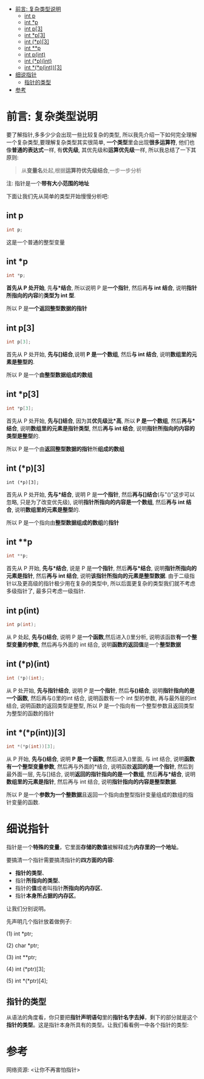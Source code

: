 
<!-- @import "[TOC]" {cmd="toc" depthFrom=1 depthTo=6 orderedList=false} -->

<!-- code_chunk_output -->

- [前言: 复杂类型说明](#前言-复杂类型说明)
  - [int p](#int-p)
  - [int *p](#int-p-1)
  - [int p[3]](#int-p3)
  - [int *p[3]](#int-p3-1)
  - [int (*p)[3]](#int-p3-2)
  - [int **p](#int-p-2)
  - [int p(int)](#int-pint)
  - [int (*p)(int)](#int-pint-1)
  - [int *(*p(int))[3]](#int-pint3)
- [细说指针](#细说指针)
  - [指针的类型](#指针的类型)
- [参考](#参考)

<!-- /code_chunk_output -->

# 前言: 复杂类型说明

要了解指针,多多少少会出现一些比较复杂的类型, 所以我先介绍一下如何完全理解一个复杂类型,要理解复杂类型其实很简单, **一个类型**里会出现**很多运算符**, 他们也像**普通的表达式**一样, 有**优先级**, 其优先级和**运算优先级**一样, 所以我总结了一下其原则: 

>从**变量名**处起,根据**运算符优先级结合**,一步一步分析

注: 指针是一个**带有大小范围的地址**

下面让我们先从简单的类型开始慢慢分析吧:

## int p

```c
int p;
```

这是一个普通的整型变量

## int *p

```c
int *p;
```

**首先从 P 处开始**, 先**与\*结合**, 所以说明 P 是**一个指针**, 然后再**与 int 结合**, 说明**指针所指向的内容**的**类型为 int 型**. 

所以 P 是**一个返回整型数据的指针**

## int p[3]

```c
int p[3];
```

首先从 P 处开始, **先与[]结合**,说明 **P 是一个数组**, 然后**与 int 结合**, 说明**数组里的元素是整型的**.

所以 P 是一个**由整型数据组成的数组**

## int *p[3]

```c
int *p[3];
```

首先从 P 处开始, **先与[]结合**, 因为其**优先级比\*高**, 所以 **P 是一个数组**, 然后**再与\*结合**, 说明**数组里的元素是指针类型**, 然后**再与 int 结合**, 说明**指针所指向的内容的类型是整型**的.

所以 P 是一个由**返回整型数据的指针**所**组成的数组**

## int (*p)[3]

```
int (*p)[3];
```

首先从 P 处开始, **先与\*结合**, 说明 P 是**一个指针**, 然后**再与[]结合**(与"()"这步可以忽略, 只是为了改变优先级), 说明**指针所指向的内容是一个数组**, 然后**再与 int 结合**, 说明**数组里的元素是整型**的.

所以 P 是一个指向由**整型数据组成的数组**的**指针**

## int **p

```c
int **p;
```

首先从 P 开始, **先与\*结合**, 说是 P 是**一个指针**, 然后**再与\*结合**, 说明**指针所指向的元素是指针**, 然后**再与 int 结合**, 说明**该指针所指向的元素是整型数据**. 由于二级指针以及更高级的指针极少用在复杂的类型中, 所以后面更复杂的类型我们就不考虑多级指针了, 最多只考虑一级指针.

## int p(int)

```c
int p(int);
```

从 P 处起, **先与()结合**, 说明 P 是**一个函数**,然后进入()里分析, 说明该函数**有一个整型变量的参数**, 然后再与外面的 int 结合, 说明**函数的返回值**是一个**整型数据**

## int (*p)(int)

```c
int (*p)(int);
```

从 P 处开始, **先与指针结合**, 说明 P 是**一个指针**, 然后**与()结合**, 说明**指针指向的是一个函数**, 然后再与()里的int 结合, 说明函数有一个 int 型的参数, 再与最外层的int 结合, 说明函数的返回类型是整型, 所以 P 是一个指向有一个整型参数且返回类型为整型的函数的指针

## int *(*p(int))[3]

```c
int *(*p(int))[3];
```

从 P 开始, **先与()结合**, 说明 **P 是一个函数**, 然后进入()里面, 与 int 结合, 说明**函数有一个整型变量参数**, 然后再与外面的\*结合, 说明函数**返回的是一个指针**, 然后到最外面一层, 先与[]结合, 说明**返回的指针指向的是一个数组**, 然后**再与\*结合**, 说明**数组里的元素是指针**, 然后再与 int 结合, 说明**指针指向的内容是整型数据**. 

所以 P 是一个**参数为一个整数据**且返回一个指向由整型指针变量组成的数组的指针变量的函数.

# 细说指针

指针是一个**特殊的变量**，它里面**存储的数值**被解释成为**内存里的一个地址**。

要搞清一个指针需要搞清指针的**四方面的内容**: 

* **指针的类型**、
* 指针**所指向的类型**、
* 指针的**值**或者叫指针**所指向的内存区**、
* 指针**本身所占据的内存区**。

让我们分别说明。

先声明几个指针放着做例子:

(1) int \*ptr;

(2) char \*ptr;

(3) int \*\*ptr;

(4) int (\*ptr)\[3];

(5) int \*(\*ptr)\[4];

## 指针的类型

从语法的角度看，你只要把**指针声明语句**里的**指针名字去掉**，剩下的部分就是这个**指针的类型**。这是指针本身所具有的类型。让我们看看例一中各个指针的类型:


# 参考

网络资源: <让你不再害怕指针>